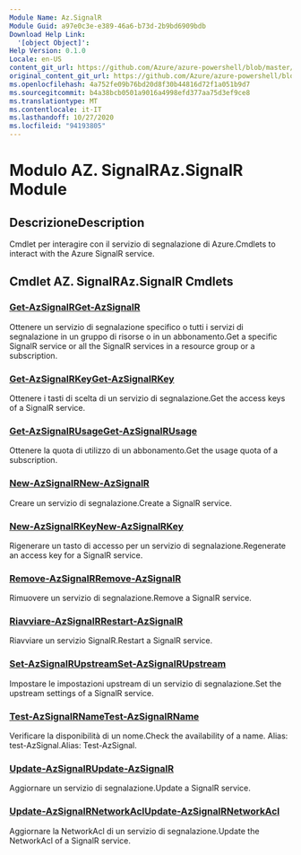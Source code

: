 ```yaml
---
Module Name: Az.SignalR
Module Guid: a97e0c3e-e389-46a6-b73d-2b9bd6909bdb
Download Help Link:
  '[object Object]': 
Help Version: 0.1.0
Locale: en-US
content_git_url: https://github.com/Azure/azure-powershell/blob/master/src/SignalR/SignalR/help/Az.SignalR.md
original_content_git_url: https://github.com/Azure/azure-powershell/blob/master/src/SignalR/SignalR/help/Az.SignalR.md
ms.openlocfilehash: 4a752fe09b76bd20d8f30b44816d72f1a051b9d7
ms.sourcegitcommit: b4a38bcb0501a9016a4998efd377aa75d3ef9ce8
ms.translationtype: MT
ms.contentlocale: it-IT
ms.lasthandoff: 10/27/2020
ms.locfileid: "94193805"
---
```

# <span data-ttu-id="fcd44-101">Modulo AZ. SignalR</span><span class="sxs-lookup"><span data-stu-id="fcd44-101">Az.SignalR Module</span></span>
## <span data-ttu-id="fcd44-102">Descrizione</span><span class="sxs-lookup"><span data-stu-id="fcd44-102">Description</span></span>
<span data-ttu-id="fcd44-103">Cmdlet per interagire con il servizio di segnalazione di Azure.</span><span class="sxs-lookup"><span data-stu-id="fcd44-103">Cmdlets to interact with the Azure SignalR service.</span></span>

## <span data-ttu-id="fcd44-104">Cmdlet AZ. SignalR</span><span class="sxs-lookup"><span data-stu-id="fcd44-104">Az.SignalR Cmdlets</span></span>
### [<span data-ttu-id="fcd44-105">Get-AzSignalR</span><span class="sxs-lookup"><span data-stu-id="fcd44-105">Get-AzSignalR</span></span>](Get-AzSignalR.md)
<span data-ttu-id="fcd44-106">Ottenere un servizio di segnalazione specifico o tutti i servizi di segnalazione in un gruppo di risorse o in un abbonamento.</span><span class="sxs-lookup"><span data-stu-id="fcd44-106">Get a specific SignalR service or all the SignalR services in a resource group or a subscription.</span></span>

### [<span data-ttu-id="fcd44-107">Get-AzSignalRKey</span><span class="sxs-lookup"><span data-stu-id="fcd44-107">Get-AzSignalRKey</span></span>](Get-AzSignalRKey.md)
<span data-ttu-id="fcd44-108">Ottenere i tasti di scelta di un servizio di segnalazione.</span><span class="sxs-lookup"><span data-stu-id="fcd44-108">Get the access keys of a SignalR service.</span></span>

### [<span data-ttu-id="fcd44-109">Get-AzSignalRUsage</span><span class="sxs-lookup"><span data-stu-id="fcd44-109">Get-AzSignalRUsage</span></span>](Get-AzSignalRUsage.md)
<span data-ttu-id="fcd44-110">Ottenere la quota di utilizzo di un abbonamento.</span><span class="sxs-lookup"><span data-stu-id="fcd44-110">Get the usage quota of a subscription.</span></span>

### [<span data-ttu-id="fcd44-111">New-AzSignalR</span><span class="sxs-lookup"><span data-stu-id="fcd44-111">New-AzSignalR</span></span>](New-AzSignalR.md)
<span data-ttu-id="fcd44-112">Creare un servizio di segnalazione.</span><span class="sxs-lookup"><span data-stu-id="fcd44-112">Create a SignalR service.</span></span>

### [<span data-ttu-id="fcd44-113">New-AzSignalRKey</span><span class="sxs-lookup"><span data-stu-id="fcd44-113">New-AzSignalRKey</span></span>](New-AzSignalRKey.md)
<span data-ttu-id="fcd44-114">Rigenerare un tasto di accesso per un servizio di segnalazione.</span><span class="sxs-lookup"><span data-stu-id="fcd44-114">Regenerate an access key for a SignalR service.</span></span>

### [<span data-ttu-id="fcd44-115">Remove-AzSignalR</span><span class="sxs-lookup"><span data-stu-id="fcd44-115">Remove-AzSignalR</span></span>](Remove-AzSignalR.md)
<span data-ttu-id="fcd44-116">Rimuovere un servizio di segnalazione.</span><span class="sxs-lookup"><span data-stu-id="fcd44-116">Remove a SignalR service.</span></span>

### [<span data-ttu-id="fcd44-117">Riavviare-AzSignalR</span><span class="sxs-lookup"><span data-stu-id="fcd44-117">Restart-AzSignalR</span></span>](Restart-AzSignalR.md)
<span data-ttu-id="fcd44-118">Riavviare un servizio SignalR.</span><span class="sxs-lookup"><span data-stu-id="fcd44-118">Restart a SignalR service.</span></span>

### [<span data-ttu-id="fcd44-119">Set-AzSignalRUpstream</span><span class="sxs-lookup"><span data-stu-id="fcd44-119">Set-AzSignalRUpstream</span></span>](Set-AzSignalRUpstream.md)
<span data-ttu-id="fcd44-120">Impostare le impostazioni upstream di un servizio di segnalazione.</span><span class="sxs-lookup"><span data-stu-id="fcd44-120">Set the upstream settings of a SignalR service.</span></span>

### [<span data-ttu-id="fcd44-121">Test-AzSignalRName</span><span class="sxs-lookup"><span data-stu-id="fcd44-121">Test-AzSignalRName</span></span>](Test-AzSignalRName.md)
<span data-ttu-id="fcd44-122">Verificare la disponibilità di un nome.</span><span class="sxs-lookup"><span data-stu-id="fcd44-122">Check the availability of a name.</span></span> <span data-ttu-id="fcd44-123">Alias: test-AzSignal.</span><span class="sxs-lookup"><span data-stu-id="fcd44-123">Alias: Test-AzSignal.</span></span>

### [<span data-ttu-id="fcd44-124">Update-AzSignalR</span><span class="sxs-lookup"><span data-stu-id="fcd44-124">Update-AzSignalR</span></span>](Update-AzSignalR.md)
<span data-ttu-id="fcd44-125">Aggiornare un servizio di segnalazione.</span><span class="sxs-lookup"><span data-stu-id="fcd44-125">Update a SignalR service.</span></span>

### [<span data-ttu-id="fcd44-126">Update-AzSignalRNetworkAcl</span><span class="sxs-lookup"><span data-stu-id="fcd44-126">Update-AzSignalRNetworkAcl</span></span>](Update-AzSignalRNetworkAcl.md)
<span data-ttu-id="fcd44-127">Aggiornare la NetworkAcl di un servizio di segnalazione.</span><span class="sxs-lookup"><span data-stu-id="fcd44-127">Update the NetworkAcl of a SignalR service.</span></span>

